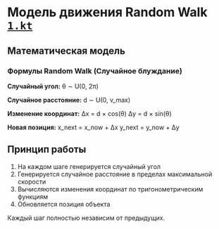# Модель движения Random Walk [`1.kt`](/1.kt)

## Математическая модель

### Формулы Random Walk (Случайное блуждание)

**Случайный угол:**
θ ∼ U(0, 2π)

**Случайное расстояние:**
d ∼ U(0, v_max)

**Изменение координат:**
Δx = d × cos(θ)
Δy = d × sin(θ)

**Новая позиция:**
x_next = x_now + Δx
y_next = y_now + Δy

## Принцип работы

1. На каждом шаге генерируется случайный угол
2. Генерируется случайное расстояние в пределах максимальной скорости
3. Вычисляются изменения координат по тригонометрическим функциям
4. Обновляется позиция объекта

Каждый шаг полностью независим от предыдущих.
